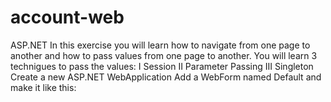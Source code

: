 # account-web
ASP.NET In this exercise you will learn how to navigate from one page to another and how to pass values from one page to another. You will learn 3 technigues to pass the values: I Session II Parameter Passing III Singleton Create a new ASP.NET WebApplication Add a WebForm named Default and make it like this: 
